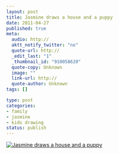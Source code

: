 ```yaml
--- 
layout: post
title: Jasmine draws a house and a puppy
date: 2011-04-27
published: true
meta: 
  audio: http://
  aktt_notify_twitter: "no"
  quote-url: http://
  _edit_last: "1"
  _thumbnail_id: "910058620"
  quote-copy: Unknown
  image: ""
  link-url: http://
  quote-author: Unknown
tags: []

type: post
categories: 
- family
- jasmine
- kids drawing
status: publish
---
```



[![](http://media.eick.us/2011/02/2011-01-16-at-21-30-36-249x300.jpg "Jasmine draws a house and a puppy")](http://media.eick.us/2011/02/2011-01-16-at-21-30-36.jpg)
